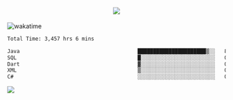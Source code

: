 <h1 align="center">
  <img src="https://readme-typing-svg.herokuapp.com/?font=Righteous&size=35&center=true&vCenter=true&width=500&height=70&duration=4000&lines=Hi!+%F0%9F%91%8B+I%27m+Ali%20Osman!;" />
</h1>


![wakatime](https://wakatime.com/share/@aliosmanoktar/3a8ffe71-6da4-4964-913b-2f09afbe53bf.svg?cache=none)
<!--START_SECTION:waka-->

```txt
Total Time: 3,457 hrs 6 mins

Java                                      ██████████████████████▒░░   89.12 %
SQL                                       █░░░░░░░░░░░░░░░░░░░░░░░░   03.92 %
Dart                                      ▓░░░░░░░░░░░░░░░░░░░░░░░░   02.01 %
XML                                       ▒░░░░░░░░░░░░░░░░░░░░░░░░   01.07 %
C#                                        ░░░░░░░░░░░░░░░░░░░░░░░░░   00.66 %
```

<!--END_SECTION:waka-->

<img src="https://profile-counter.glitch.me/aliosmanoktar/count.svg" />


